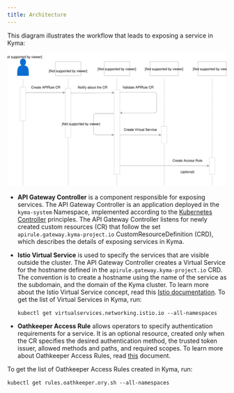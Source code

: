 ```yaml
---
title: Architecture
---
```


This diagram illustrates the workflow that leads to exposing a service in Kyma:

![service-exposure-flow](./assets/001-api-gateway-flow.svg)

- **API Gateway Controller** is a component responsible for exposing services. The API Gateway Controller is an application deployed in the `kyma-system` Namespace, implemented according to the [Kubernetes Controller](https://book.kubebuilder.io/) principles. The API Gateway Controller listens for newly created custom resources (CR) that follow the set `apirule.gateway.kyma-project.io` CustomResourceDefinition (CRD), which describes the details of exposing services in Kyma.

- **Istio Virtual Service** is used to specify the services that are visible outside the cluster. The API Gateway Controller creates a Virtual Service for the hostname defined in the `apirule.gateway.kyma-project.io` CRD. The convention is to create a hostname using the name of the service as the subdomain, and the domain of the Kyma cluster. To learn more about the Istio Virtual Service concept, read this [Istio documentation](https://kubernetes.io/docs/concepts/services-networking/ingress/).
To get the list of Virtual Services in Kyma, run:

  ```
  kubectl get virtualservices.networking.istio.io --all-namespaces
  ```

- **Oathkeeper Access Rule** allows operators to specify authentication requirements for a service. It is an optional resource, created only when the CR specifies the desired authentication method, the trusted token issuer, allowed methods and paths, and required scopes. To learn more about Oathkeeper Access Rules, read [this](https://www.ory.sh/docs/oryos.10/oathkeeper/api-access-rules) document.

To get the list of Oathkeeper Access Rules created in Kyma, run:

  ```
  kubectl get rules.oathkeeper.ory.sh --all-namespaces
  ```
